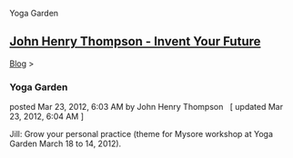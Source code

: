 Yoga Garden 

[John Henry Thompson - Invent Your Future](../index.html)
---------------------------------------------------------

    

[Blog](../z-blog-1.html)‎ > ‎

### Yoga Garden

posted Mar 23, 2012, 6:03 AM by John Henry Thompson   \[ updated Mar 23, 2012, 6:04 AM \]

Jill: Grow your personal practice (theme for Mysore workshop at Yoga Garden March 18 to 14, 2012).  
  

